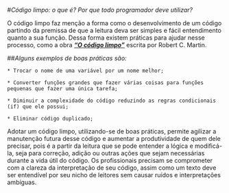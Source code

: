 #*Código limpo: o que é? Por que todo programador deve utilizar?*

O código limpo faz menção a forma como o desenvolvimento de um código partindo da premissa de que a leitura deva ser simples e fácil entendimento quanto a sua função. Dessa forma existem práticas para ajudar nesse processo, como a obra [***“O código limpo”***](https://drive.google.com/file/d/0B9eZlIWAs3-sN3NRbktQNVFUN3l2cTBBcXN4Y3FaUQ/view?usp=sharing&resourcekey=0-ZafqCRtyIP8Zw0CKviW5Gw) escrita por Robert C. Martin.

##*Alguns exemplos de boas práticas são:*

    * Trocar o nome de uma variável por um nome melhor;

    * Converter funções grandes que fazer várias coisas para funções pequenas que fazer uma única tarefa;

    * Diminuir a complexidade do código reduzindo as regras condicionais (if) que ele possui;

    * Eliminar código duplicado;

Adotar um código limpo, utilizando-se de boas práticas, permite agilizar a manutenção futura desse código e aumentar a produtividade de quem dele precisar, pois é a partir da leitura que se pode entender a lógica e modificá-la, seja para correção, adição ou outras ações que sejam necessárias durante a vida útil do código. Os profissionais precisam se comprometer com a clareza da interpretação de seu código, assim como um texto deve ser entendível por seu nicho de leitores sem causar ruídos e interpretações ambíguas.



